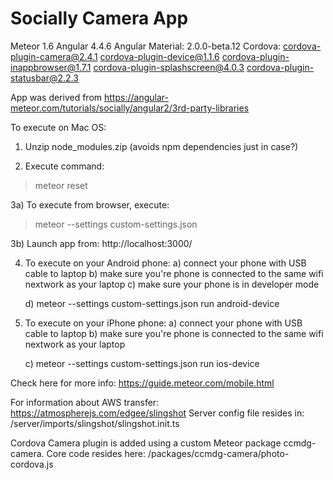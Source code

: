 # Socially Camera App
Meteor 1.6
Angular 4.4.6
Angular Material: 2.0.0-beta.12
Cordova:
cordova-plugin-camera@2.4.1
cordova-plugin-device@1.1.6
cordova-plugin-inappbrowser@1.7.1
cordova-plugin-splashscreen@4.0.3
cordova-plugin-statusbar@2.2.3

App was derived from https://angular-meteor.com/tutorials/socially/angular2/3rd-party-libraries

To execute on Mac OS:

1) Unzip node_modules.zip   (avoids npm dependencies just in case?)

2) Execute command:
 > meteor reset

3a) To execute from browser, execute:
 >  meteor --settings custom-settings.json  

3b) Launch app from: http://localhost:3000/

4) To execute on your Android phone:
   a) connect your phone with USB cable to laptop
   b) make sure you're phone is connected to the same wifi nextwork as your laptop
   c) make sure your phone is in developer mode

   d) meteor --settings custom-settings.json run android-device 


5) To execute on your iPhone phone:
   a) connect your phone with USB cable to laptop
   b) make sure you're phone is connected to the same wifi nextwork as your laptop

   c)  meteor --settings custom-settings.json run ios-device 


Check here for more info:   https://guide.meteor.com/mobile.html
 
For information about AWS transfer:  https://atmospherejs.com/edgee/slingshot
    Server config file resides in: /server/imports/slingshot/slingshot.init.ts

Cordova Camera plugin is added using a custom Meteor package ccmdg-camera.
Core code resides here: /packages/ccmdg-camera/photo-cordova.js



   